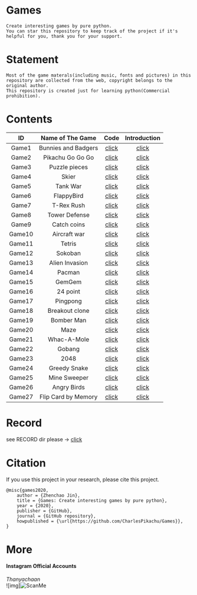 # Games
```
Create interesting games by pure python.
You can star this repository to keep track of the project if it's helpful for you, thank you for your support.
```

# Statement
```
Most of the game materals(including music, fonts and pictures) in this repository are collected from the web, copyright belongs to the original author.
This repository is created just for learning python(Commercial prohibition).
```

# Contents
|   ID      |     Name of The Game        |   Code                                                                    |   Introduction                                               |
|   :----:  |     :----:                  |   :----:                                                                  |   :----:                                                     |
|   Game1   |     Bunnies and Badgers     |   [click](https://github.com/CharlesPikachu/Games/tree/master/Game1)      |   [click](https://mp.weixin.qq.com/s/_-AChGldQzdwXN-ljcCMFQ) |
|   Game2   |     Pikachu Go Go Go        |   [click](https://github.com/CharlesPikachu/Games/tree/master/Game2)      |   [click](https://mp.weixin.qq.com/s/NmK5fAMoOHahOf6OvV6XFA) |                
|   Game3   |     Puzzle pieces           |   [click](https://github.com/CharlesPikachu/Games/tree/master/Game3)      |   [click](https://mp.weixin.qq.com/s/tcmrbNCptka2ZTfEs-W_Lg) |
|   Game4   |     Skier                   |   [click](https://github.com/CharlesPikachu/Games/tree/master/Game4)      |   [click](https://mp.weixin.qq.com/s/2MVTEa4ut9TOAgBOOWEUSg) |
|   Game5   |     Tank War                |   [click](https://github.com/CharlesPikachu/Games/tree/master/Game5)      |   [click](https://mp.weixin.qq.com/s/1xXULpT36P7LTO5HDbjptg) |
|   Game6   |     FlappyBird              |   [click](https://github.com/CharlesPikachu/Games/tree/master/Game6)      |   [click](https://mp.weixin.qq.com/s/44CZjwvjnH0kkkKIn5U9Uw) |
|   Game7   |     T-Rex Rush              |   [click](https://github.com/CharlesPikachu/Games/tree/master/Game7)      |   [click](https://mp.weixin.qq.com/s/PnvcSBe0Va3GVIodGIjYRg) |
|   Game8   |     Tower Defense           |   [click](https://github.com/CharlesPikachu/Games/tree/master/Game8)	  |   [click](https://mp.weixin.qq.com/s/mcnN3dF5tzWlRg91cnWTEw) |
|   Game9   |     Catch coins             |   [click](https://github.com/CharlesPikachu/Games/tree/master/Game9)	  |   [click](https://mp.weixin.qq.com/s/ZmMm7MKo7VyWZUAHEe9_JQ) |
|   Game10  |     Aircraft war            |   [click](https://github.com/CharlesPikachu/Games/tree/master/Game10)     |   [click](https://mp.weixin.qq.com/s/n-f_6sh8bB7-dtIFJLbnFg) |
|   Game11  |     Tetris                  |   [click](https://github.com/CharlesPikachu/Games/tree/master/Game11)     |   [click](https://mp.weixin.qq.com/s/KFqpjmH6juZ2K8uKOoEaaA) |
|   Game12  |     Sokoban                 |   [click](https://github.com/CharlesPikachu/Games/tree/master/Game12)     |   [click](https://mp.weixin.qq.com/s/y6CZd4h3uo7602LrI7aFdQ) |
|   Game13  |     Alien Invasion          |   [click](https://github.com/CharlesPikachu/Games/tree/master/Game13)     |   [click](https://mp.weixin.qq.com/s/9UylZkV3sVTQLjThIaVObg) |
|   Game14  |     Pacman                  |   [click](https://github.com/CharlesPikachu/Games/tree/master/Game14)     |   [click](https://mp.weixin.qq.com/s/UBVLDW2T-Y6R-0IaRfu81Q) |
|   Game15  |     GemGem                  |   [click](https://github.com/CharlesPikachu/Games/tree/master/Game15)     |   [click](https://mp.weixin.qq.com/s/H0dFwoEcJT-JPKfNvPt2Kw) |
|   Game16  |     24 point                |   [click](https://github.com/CharlesPikachu/Games/tree/master/Game16)     |   [click](https://mp.weixin.qq.com/s/raronw7X0WlntI48nUOvoQ) |
|   Game17  |     Pingpong                |   [click](https://github.com/CharlesPikachu/Games/tree/master/Game17)     |   [click](https://mp.weixin.qq.com/s/C6v0Zj8-fhysqRQ_lcEZIQ) |
|   Game18  |     Breakout clone          |   [click](https://github.com/CharlesPikachu/Games/tree/master/Game18)     |   [click](https://mp.weixin.qq.com/s/9tNVTA06dFthdugNs3TePA) |
|   Game19  |     Bomber Man              |   [click](https://github.com/CharlesPikachu/Games/tree/master/Game19)     |   [click](https://mp.weixin.qq.com/s/XzB_cJMFEtz6p_MvqiaCrA) |
|   Game20  |     Maze                    |   [click](https://github.com/CharlesPikachu/Games/tree/master/Game20)     |   [click](https://mp.weixin.qq.com/s/s9jburcC4WaOO_0ce54-Rg) |
|   Game21  |     Whac-A-Mole             |   [click](https://github.com/CharlesPikachu/Games/tree/master/Game21)     |   [click](https://mp.weixin.qq.com/s/OFtW2Lx5i0Y9GXrF_PyqaA) |
|   Game22  |     Gobang                  |   [click](https://github.com/CharlesPikachu/Games/tree/master/Game22)     |   [click](https://mp.weixin.qq.com/s/79aBuK_EytVAbDp5hY8cHA) |
|   Game23  |     2048                    |   [click](https://github.com/CharlesPikachu/Games/tree/master/Game23)     |   [click](https://mp.weixin.qq.com/s/WJhg4J0MuuEcmDasRzuE9Q) |
|   Game24  |     Greedy Snake            |   [click](https://github.com/CharlesPikachu/Games/tree/master/Game24)     |   [click](https://mp.weixin.qq.com/s/YdRLYz4BnfgRZMYqKvDnRA) |
|   Game25  |     Mine Sweeper            |   [click](https://github.com/CharlesPikachu/Games/tree/master/Game25)     |   [click](https://mp.weixin.qq.com/s/O2nKNsWUigrKomW3l29Zlw) |
|   Game26  |     Angry Birds             |   [click](https://github.com/CharlesPikachu/Games/tree/master/Game26)     |   [click](https://mp.weixin.qq.com/s/-Z_4PEF7f3ZS1CKd9D6Brg) |
|   Game27  |     Flip Card by Memory     |   [click](https://github.com/CharlesPikachu/Games/tree/master/Game27)     |   [click](https://mp.weixin.qq.com/s/H5UisWDWubdaQEBo-sH6iA) |

# Record
see RECORD dir please → [click](./RECORD)

# Citation
If you use this project in your research, please cite this project.
```
@misc{games2020,
    author = {Zhenchao Jin},
    title = {Games: Create interesting games by pure python},
    year = {2020},
    publisher = {GitHub},
    journal = {GitHub repository},
    howpublished = {\url{https://github.com/CharlesPikachu/Games}},
}
```

# More
#### Instagram Official Accounts
*Thanyachaan*  
![img]![ScanMe](https://user-images.githubusercontent.com/77235843/121469427-a9997680-c9e6-11eb-9d62-66adc795c5e7.jpg)
